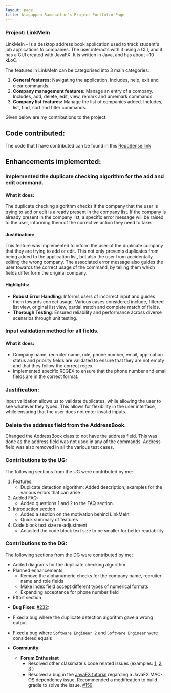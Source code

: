 ```yaml
---
layout: page
title: Alagappan Ramanathan's Project Portfolio Page
---
```


### Project: LinkMeIn

LinkMeIn - Is a desktop address book application
used to track student's job applications to companies.
The user interacts with it using a CLI, and it has a
GUI created with JavaFX. It is written in Java, and has about
~10 kLoC.

The features in LinkMeIn can be categorised into 3 main categories:
1. **General features:** Navigating the application. Includes, help, exit and clear commands.
2. **Company management features:** Manage an entry of a company. Includes, add, delete, edit, view, remark and
   unremark commands.
3. **Company list features:** Manage the list of companies added. Includes, list, find, sort and filter commands.

Given below are my contributions to the project.

## **Code contributed**:
The code that I have contributed can be found in this [RepoSense link](https://nus-cs2103-ay2324s1.github.io/tp-dashboard/?search=AlagappanRa&breakdown=false&sort=groupTitle%20dsc&sortWithin=title&since=2023-09-22&timeframe=commit&mergegroup=&groupSelect=groupByRepos)

## Enhancements implemented:

### Implemented the duplicate checking algorithm for the add and edit command.

#### What it does:

The duplicate checking algorithm checks if the company that the user is trying to add or edit is already present in the
company list. If the company is already present in the company list, a specific error message will be raised to the 
user, informing them of the corrective action they need to take. 

#### Justification:

This feature was implemented to inform the user of the duplicate company that they are trying to add or edit. This
not only prevents duplicates from being added to the application list, but also the user from accidentally editing 
the wrong company. The associated error message also guides the user towards the correct usage of the command, 
by telling them which fields differ form the original company.

#### Highlights:

-   **Robust Error Handling**: Informs users of incorrect input and guides them towards correct usage. Various cases
considered include, filtered list view, original list view, partial match and complete match of fields.
-   **Thorough Testing**: Ensured reliability and performance across diverse scenarios through unit testing.


### Input validation method for all fields.

#### What it does: 
- Company name, recruiter name, role, phone number, email, application status and priority fields are validated to 
ensure that they are not empty and that they follow the correct regex.
- Implemented specific REGEX to ensure that the phone number and email fields are in the correct format.

### Justification:
Input validation allows us to validate duplicates, while allowing the user to see whatever they typed. This allows
for flexibility in the user interface, while ensuring that the user does not enter invalid inputs.

### Delete the address field from the AddressBook.
Changed the AddressBook class to not have the address field. This was done as the address field was not used in any 
of the commands. Address field was also removed in all the various test cases.


### Contributions to the UG:

The following sections from the UG were contributed by me:
1. Features:
   - Duplicate detection algorithm: Added description, examples for the various errors that can arise 
2. Added FAQ:
   - Added questions 1 and 2 to the FAQ section.
3. Introduction section
   - Added a section on the motivation behind LinkMeIn
   - Quick summary of features
4. Code block text size re-adjustment
   - Adjusted the code block text size to be smaller for better readability.

### Contributions to the DG:

The following sections from the DG were contributed by me:
- Added diagrams for the duplicate checking algorithm
- Planned enhancements
  - Remove the alphanumeric checks for the company name, recruiter name and role fields
  - Make index field accept different types of numerical formats
  - Expanding acceptance for phone number field
- Effort section

* **Bug Fixes**:
[#232](https://github.com/AY2324S1-CS2103T-T17-2/tp/pull/232):
* Fixed a bug where the duplicate detection algorithm gave a wrong output 
* Fixed a bug where `Software Engineer 2` and `Software Engineer` were considered equals

* **Community**:
  * **Forum Enthusiast**
    * Resolved other classmate's code related issues (examples:
    [1](https://github.com/nus-cs2103-AY2324S1/forum/issues/104#issuecomment-1706219015),
    [2](https://github.com/nus-cs2103-AY2324S1/forum/issues/154#issuecomment-1726817514),
    [3](https://github.com/nus-cs2103-AY2324S1/forum/issues/170#issuecomment-1730530807)
    )
    * Resolved a bug in the [JavaFX tutorial](https://se-education.org/guides/tutorials/javaFxPart1.html)
    regarding a JavaFX MAC-OS dependency issue. Recommended a modification to build gradle to solve the issue.
    [\#159](https://github.com/nus-cs2103-AY2324S1/forum/issues/159#issuecomment-1728708305)

